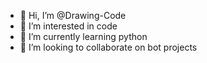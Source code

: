 - 👋 Hi, I’m @Drawing-Code
- 👀 I’m interested in code
- 🌱 I’m currently learning python
- 💞️ I’m looking to collaborate on bot projects

<!---
Drawing-Code/Drawing-Code is a ✨ special ✨ repository because its `README.md` (this file) appears on your GitHub profile.
You can click the Preview link to take a look at your changes.
--->
